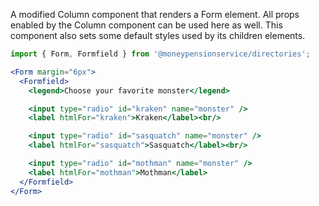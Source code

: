 A modified Column component that renders a Form element. All props enabled by the Column component can be used here as well.
This component also sets some default styles used by its children elements.

```jsx
import { Form, Formfield } from '@moneypensionservice/directories';

<Form margin="6px">
  <Formfield>
    <legend>Choose your favorite monster</legend>

    <input type="radio" id="kraken" name="monster" />
    <label htmlFor="kraken">Kraken</label><br/>

    <input type="radio" id="sasquatch" name="monster" />
    <label htmlFor="sasquatch">Sasquatch</label><br/>

    <input type="radio" id="mothman" name="monster" />
    <label htmlFor="mothman">Mothman</label>
  </Formfield>
</Form>
```

